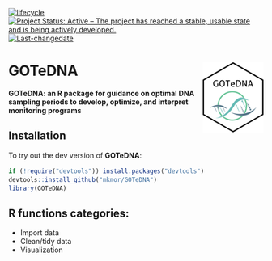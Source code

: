 
<!-- badges: start -->

[![lifecycle](https://img.shields.io/badge/lifecycle-maturing-blue.svg)](https://tidyverse.org/lifecycle/#maturing)
[![Project Status: Active – The project has reached a stable, usable
state and is being actively
developed.](http://www.repostatus.org/badges/latest/active.svg)](http://www.repostatus.org/#active)
[![Last-changedate](https://img.shields.io/badge/last%20change-2023--03--28-brightgreen.svg)](/commits/master)
<!-- badges: end -->

# GOTeDNA <a href='https://thierrygosselin.github.io/gotedna/'><img src='man/figures/logo.png' align="right" height="139" /></a>

**GOTeDNA: an R package for guidance on optimal DNA sampling periods to
develop, optimize, and interpret monitoring programs**

## Installation

To try out the dev version of **GOTeDNA**:

``` r
if (!require("devtools")) install.packages("devtools")
devtools::install_github("mkmor/GOTeDNA")
library(GOTeDNA)
```

## R functions categories:

- Import data
- Clean/tidy data
- Visualization
